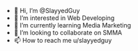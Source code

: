 - 👋 Hi, I’m @SlayyedGuy
- 👀 I’m interested in Web Developing
- 🌱 I’m currently learning Media Marketing
- 💞️ I’m looking to collaborate on SMMA
- 📫 How to reach me u/slayyedguy

<!---
SlayyedGuy/SlayyedGuy is a ✨ special ✨ repository because its `README.md` (this file) appears on your GitHub profile.
You can click the Preview link to take a look at your changes.
--->
